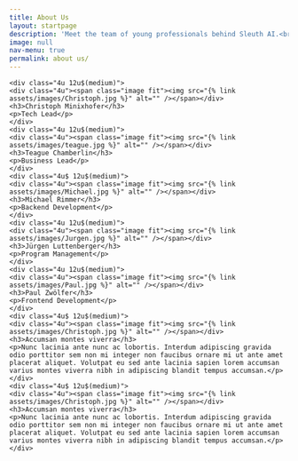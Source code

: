```yaml
---
title: About Us
layout: startpage
description: 'Meet the team of young professionals behind Sleuth AI.<br />To get in touch, please email contact@sleuth-ai.com'
image: null
nav-menu: true
permalink: about us/
---
```


<!-- Main -->
<div id="main">
<div class="row">

	<div class="4u 12u$(medium)">
	<div class="4u"><span class="image fit"><img src="{% link assets/images/Christoph.jpg %}" alt="" /></span></div>
	<h3>Christoph Minixhofer</h3>
	<p>Tech Lead</p>
	</div>
	<div class="4u 12u$(medium)">
	<div class="4u"><span class="image fit"><img src="{% link assets/images/teague.jpg %}" alt="" /></span></div>
	<h3>Teague Chamberlin</h3>
	<p>Business Lead</p>
	</div>
	<div class="4u$ 12u$(medium)">
	<div class="4u"><span class="image fit"><img src="{% link assets/images/Michael.jpg %}" alt="" /></span></div>
	<h3>Michael Rimmer</h3>
	<p>Backend Development</p>
	</div>
	<div class="4u 12u$(medium)">
	<div class="4u"><span class="image fit"><img src="{% link assets/images/Jurgen.jpg %}" alt="" /></span></div>
	<h3>Jürgen Luttenberger</h3>
	<p>Program Management</p>
	</div>
	<div class="4u 12u$(medium)">
	<div class="4u"><span class="image fit"><img src="{% link assets/images/Paul.jpg %}" alt="" /></span></div>
	<h3>Paul Zwölfer</h3>
	<p>Frontend Development</p>
	</div>
	<div class="4u$ 12u$(medium)">
	<div class="4u"><span class="image fit"><img src="{% link assets/images/Christoph.jpg %}" alt="" /></span></div>
	<h3>Accumsan montes viverra</h3>
	<p>Nunc lacinia ante nunc ac lobortis. Interdum adipiscing gravida odio porttitor sem non mi integer non faucibus ornare mi ut ante amet placerat aliquet. Volutpat eu sed ante lacinia sapien lorem accumsan varius montes viverra nibh in adipiscing blandit tempus accumsan.</p>
	</div>
	<div class="4u$ 12u$(medium)">
	<div class="4u"><span class="image fit"><img src="{% link assets/images/Christoph.jpg %}" alt="" /></span></div>
	<h3>Accumsan montes viverra</h3>
	<p>Nunc lacinia ante nunc ac lobortis. Interdum adipiscing gravida odio porttitor sem non mi integer non faucibus ornare mi ut ante amet placerat aliquet. Volutpat eu sed ante lacinia sapien lorem accumsan varius montes viverra nibh in adipiscing blandit tempus accumsan.</p>
	</div>
	

</div>
